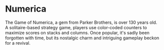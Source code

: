 # Numerica
The Game of Numerica, a gem from Parker Brothers, is over 130 years old. A solitaire-based strategy game, players use color-coded counters to maximize scores on stacks and columns. Once popular, it's sadly been forgotten with time, but its nostalgic charm and intriguing gameplay beckon for a revival.
